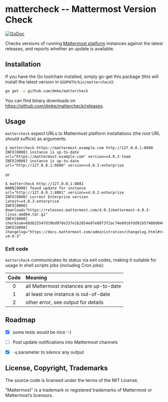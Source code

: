 # mattercheck -- Mattermost Version Check

[![GoDoc](https://godoc.org/github.com/dmke/mattercheck/version?status.svg)](https://godoc.org/github.com/dmke/mattercheck)

Checks versions of running [Mattermost platform](https://about.mattermost.com/)
instances against the latest releases, and reports whether an update is available.


## Installation

If you have the Go toolchain installed, simply go-get this package
(this will install the latest version in `$GOPATH/bin/mattercheck`):

```sh
go get -u github.com/dmke/mattercheck
```

You can find binary downloads on https://github.com/dmke/mattercheck/releases.

## Usage

`mattercheck` expect URLs to Mattermost platform installations (the root
URL should suffice) as arguments:

```
$ mattercheck https://mattermost.example.com http://127.0.0.1:8080
INFO[0000] instance is up-to-date                        url="https://mattermost.example.com" version=v4.0.3-team
INFO[0000] instance is up-to-date                        url="http://127.0.0.1:8080" version=v4.0.3-enterprise
```

or

```
$ mattercheck http://127.0.0.1:8081
WARN[0000] found update for instance                     url="http://127.0.0.1:8081" version=v4.0.2-enterprise
INFO[0000] current Enterprise version                    latest=v4.0.3-enterprise
INFO[0000]                                               download="https://releases.mattermost.com/4.0.3/mattermost-4.0.3-linux-amd64.tar.gz"
INFO[0000]                                               checksum=68db15547d39bd97de337e162854e07e8073f2ac74e0916fdd91b57400d04815
INFO[0000]                                               changelog="https://docs.mattermost.com/administration/changelog.html#release-v4-0-3"
```

### Exit code

`mattercheck` communicates its status via exit codes, making it suitable
for usage in shell scripts jobs (including Cron jobs):

| Code | Meaning                                 |
|:----:|:----------------------------------------|
|   0  | all Mattermost instances are up-to-date |
|   1  | at least one instance is out-of-date    |
|   2  | other error, see output for details     |


## Roadmap

- [x] some tests would be nice :-)
- [ ] Post update notifications into Mattermost channels
- [x] `-q` parameter to *silence* any output


## License, Copyright, Trademarks

The source code is licensed under the terms of the MIT License.

"Mattermost" is a trademark or registered trademarks of Mattermost or
Mattermost’s licensors.
